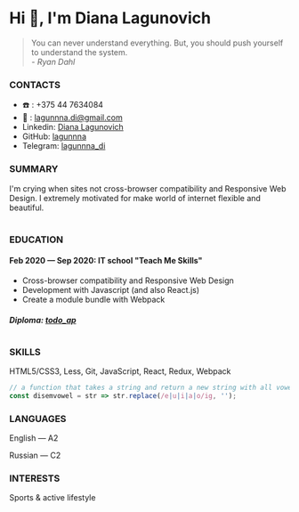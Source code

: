 # Hi :wave:, I'm Diana Lagunovich 
> You can never understand everything.
> But, you should push yourself to understand the system. </br>
> *- Ryan Dahl*

### CONTACTS
* :phone: :  +375 44 7634084
* :e-mail: : lagunnna.di@gmail.com
* Linkedin: [Diana Lagunovich](https://www.linkedin.com/in/lagunnna/)
* GitHub: [lagunnna](https://github.com/lagunnna)
* Telegram: [lagunnna_di](https://t.me/lagunnna_di)

### SUMMARY
I'm crying when sites not cross-browser compatibility and Responsive Web Design. I extremely motivated for
make world of internet flexible and beautiful.
#
### EDUCATION
#### Feb 2020 — Sep 2020: IT school "Teach Me Skills"

* Cross-browser compatibility and Responsive Web Design
* Development with Javascript (and also React.js)
* Create a module bundle with Webpack
#### *Diploma: [todo_ap](https://github.com/lagunnna/todo-app)*
#
### SKILLS

HTML5/CSS3, Less, Git, JavaScript, React, Redux, Webpack

```javascript
// a function that takes a string and return a new string with all vowels removed
const disemvowel = str => str.replace(/e|u|i|a|o/ig, '');

```
### LANGUAGES

English — A2

Russian — C2

### INTERESTS

Sports & active lifestyle
